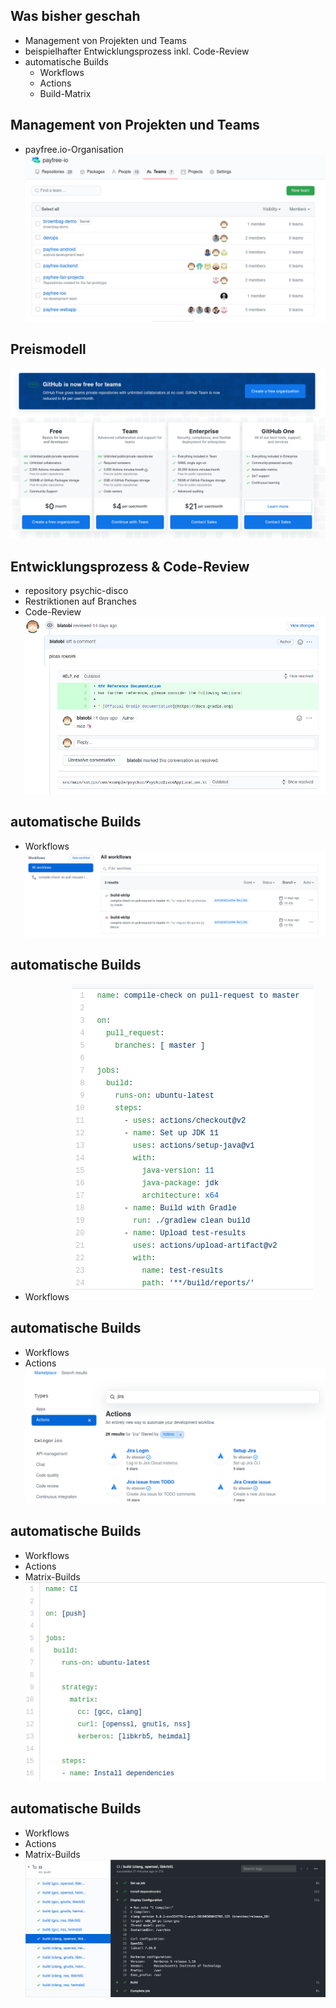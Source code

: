 <!--s-->
## Was bisher geschah
* Management von Projekten und Teams
* beispielhafter Entwicklungsprozess inkl. Code-Review
* automatische Builds
  * Workflows
  * Actions
  * Build-Matrix

<!--s-->
## Management von Projekten und Teams

* payfree.io-Organisation
![teams](img/teams.png)

<!--s-->
## Preismodell

![pricing](img/pricing.png)

<!--s-->
## Entwicklungsprozess & Code-Review

* repository psychic-disco
* Restriktionen auf Branches
* Code-Review
![code-review](img/code-review.png)

## automatische Builds

* Workflows
![workflow1](img/workflow1.png)

## automatische Builds

* Workflows
![workflow2](img/workflow2.png)

## automatische Builds

* Workflows
* Actions
![actions](img/actions.png)

## automatische Builds

* Workflows
* Actions
* Matrix-Builds
![actions](img/matrix1.png)

## automatische Builds

* Workflows
* Actions
* Matrix-Builds
![actions](img/matrix2.png)
